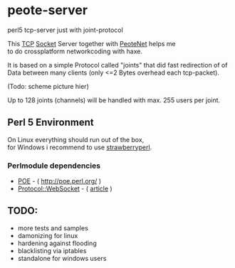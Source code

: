 # peote-server
perl5 tcp-server just with joint-protocol  

This [TCP](https://en.wikipedia.org/wiki/Transmission_Control_Protocol) [Socket](https://upload.wikimedia.org/wikipedia/commons/thumb/3/3e/BLW_Pair_of_socks.jpg/320px-BLW_Pair_of_socks.jpg) Server together with [PeoteNet](https://github.com/maitag/peote-net) helps me  
to do crossplatform networkcoding with haxe.  

It is based on a simple Protocol called "joints" that did fast redirection of of Data
between many clients (only <=2 Bytes overhead each tcp-packet).  

(Todo: scheme picture hier)  

Up to 128 joints (channels) will be handled with max. 255 users per joint.  


## Perl 5 Environment

On Linux everything should run out of the box,  
for Windows i recommend to use [strawberryperl](http://strawberryperl.com/).  

### Perlmodule dependencies

- [POE](http://search.cpan.org/~rcaputo/POE-1.367/lib/POE.pm) - ( http://poe.perl.org/ )
- [Protocol::WebSocket](http://search.cpan.org/~vti/Protocol-WebSocket/lib/Protocol/WebSocket.pm) - ( [article](http://showmetheco.de/articles/2011/2/diving-into-html5-with-websockets-and-perl.html) )


## TODO:
- more tests and samples
- damonizing for linux
- hardening against flooding
- blacklisting via iptables
- standalone for windows users

